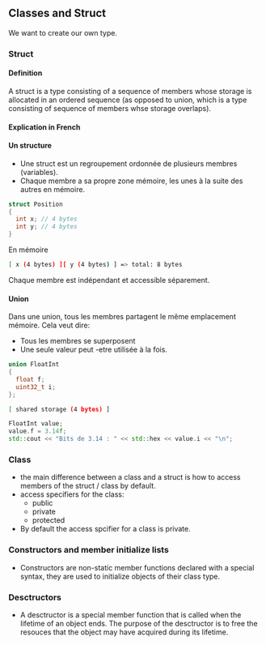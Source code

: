 ## Classes and Struct

We want to create our own type.

### Struct
#### Definition
A struct is a type consisting of a sequence of members whose storage is allocated in an ordered sequence (as opposed to union, which is a type consisting of sequence of members whse storage overlaps).
#### Explication in French
#### Un structure
- Une struct est un regroupement ordonnée de plusieurs membres (variables).
- Chaque membre a sa propre zone mémoire, les unes à la suite des autres en mémoire.
```cpp
struct Position
{
  int x; // 4 bytes
  int y; // 4 bytes
}
```
En mémoire
```bash
[ x (4 bytes) ][ y (4 bytes) ] => total: 8 bytes
```
Chaque membre est indépendant et accessible séparement.
#### Union
Dans une union, tous les membres partagent le même emplacement mémoire.
Cela veut dire:
- Tous les membres se superposent
- Une seule valeur peut -etre utilisée à la fois.
```cpp
union FloatInt
{
  float f;
  uint32_t i;
};
```
```bash
[ shared storage (4 bytes) ]
```
```cpp
FloatInt value;
value.f = 3.14f;
std::cout << "Bits de 3.14 : " << std::hex << value.i << "\n";
```

### Class
- the main difference between a class and a struct is how to access members of the struct / class by default.
- access specifiers for the class:
  - public
  - private
  - protected
- By default the access spcifier for a class is private.

### Constructors and member initialize lists
- Constructors are non-static member functions declared with a special syntax, they are used to initialize objects of their class type.

### Desctructors
- A desctructor is a special member function that is called when the lifetime of an object ends. The purpose of the desctructor is to free the resouces that the object may have acquired during its lifetime.